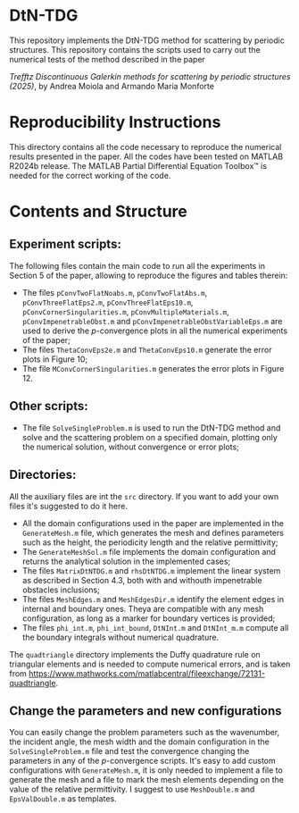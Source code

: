 # DtN-TDG
This repository implements the DtN-TDG method for scattering by periodic structures. This repository contains the scripts used to carry out the numerical tests of the method described in the paper

_Trefftz Discontinuous Galerkin methods for scattering by periodic structures (2025)_, by Andrea Moiola and Armando Maria Monforte

# Reproducibility Instructions
This directory contains all the code necessary to reproduce the numerical results presented in the paper. All the codes have been tested on MATLAB R2024b release. The MATLAB Partial Differential Equation Toolbox™ is needed for the correct working of the code.

# Contents and Structure

Experiment scripts:
-
The following files contain the main code to run all the experiments in Section 5 of the paper, allowing to reproduce the figures and tables therein:
* The files `pConvTwoFlatNoabs.m`, `pConvTwoFlatAbs.m`, `pConvThreeFlatEps2.m`, `pConvThreeFlatEps10.m`, `pConvCornerSingularities.m`, `pConvMultipleMaterials.m`, `pConvImpenetrableObst.m` and `pConvImpenetrableObstVariableEps.m` are used to derive the _p_-convergence plots in all the numerical experiments of the paper;
* The files `ThetaConvEps2e.m` and `ThetaConvEps10.m` generate the error plots in Figure 10;
* The file `MConvCornerSingularities.m`  generates the error plots in Figure 12.

Other scripts:
-
* The file `SolveSingleProblem.m` is used to run the DtN-TDG method and solve and the scattering problem on a specified domain, plotting only the numerical solution, without convergence or error plots; 

Directories:
-
All the auxiliary files are int the `src` directory. If you want to add your own files it's suggested to do it here.
* All the domain configurations used in the paper are implemented in the `GenerateMesh.m` file, which generates the mesh and defines parameters such as the height, the periodicity length and the relative permittivity;
* The `GenerateMeshSol.m` file implements the domain configuration and returns the analytical solution in the implemented cases; 
* The files `MatrixDtNTDG.m` and `rhsDtNTDG.m` implement the linear system as described in Section 4.3, both with and withouth impenetrable obstacles inclusions;
* The files `MeshEdges.m` and `MeshEdgesDir.m` identify the element edges in internal and boundary ones. Theya are compatible with any mesh configuration, as long as a marker for boundary vertices is provided;
* The files `phi_int.m`, `phi_int_bound`, `DtNInt.m` and `DtNInt_m.m` compute all the boundary integrals without numerical quadrature.

The `quadtriangle` directory implements the Duffy quadrature rule on triangular elements and is needed to compute numerical errors, and is taken from https://www.mathworks.com/matlabcentral/fileexchange/72131-quadtriangle.

Change the parameters and new configurations
-
You can easily change the problem parameters such as the wavenumber, the incident angle, the mesh width and the domain configuration in the `SolveSingleProblem.m` file and test the convergence changing the parameters in any of the _p_-convergence scripts. It's easy to add custom configurations with `GenerateMesh.m`, it is only needed to implement a file to generate the mesh and a file to mark the mesh elements depending on the value of the relative permittivity. I suggest to use `MeshDouble.m` and `EpsValDouble.m` as templates.
